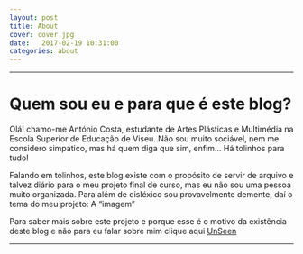 ```yaml
---
layout: post
title: About
cover: cover.jpg
date:   2017-02-19 10:31:00
categories: about
---
```


---
<p></p>

# Quem sou eu e para que é este blog?
<p></p>

Olá! chamo-me António Costa, estudante de Artes Plásticas e Multimédia na Escola Superior de Educação de Viseu. Não sou muito sociável, nem me considero simpático, mas há quem diga que sim, enfim… Há tolinhos para tudo!

Falando em tolinhos, este blog existe com o propósito de servir de arquivo e talvez diário para o meu projeto final de curso, mas eu não sou uma pessoa muito organizada. Para além de disléxico sou provavelmente demente, daí o tema do meu projeto: A “imagem”

Para saber mais sobre este projeto e porque esse é o motivo da existência deste blog e não para eu falar sobre mim clique aqui [UnSeen](https://bottled-ant.github.io/UnSeen/)

<p></p>

---

